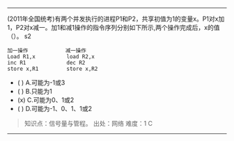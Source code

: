 ---
(2011年全国统考)有两个并发执行的进程P1和P2，共享初值为1的变量x。P1对x加1，P2对x减一。加1和减1操作的指令序列分别如下所示,两个操作完成后，x的值（）。 s2
```
加一操作            减一操作
Load R1,x          load R2,x
inc R1             dec R2
store x,R1         store x,R2
```
- ( ) A.可能为-1或3
- ( ) B.只能为1
- (x) C.可能为0、1或2
- ( ) D.可能为-1、0、1、1或2

> 知识点：信号量与管程。
> 出处：网络
> 难度：1
> C

---